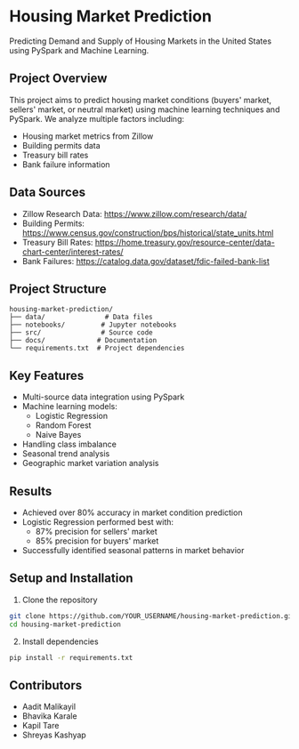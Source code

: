 # Housing Market Prediction

Predicting Demand and Supply of Housing Markets in the United States using PySpark and Machine Learning.

## Project Overview

This project aims to predict housing market conditions (buyers' market, sellers' market, or neutral market) using machine learning techniques and PySpark. We analyze multiple factors including:
- Housing market metrics from Zillow
- Building permits data
- Treasury bill rates
- Bank failure information

## Data Sources

- Zillow Research Data: https://www.zillow.com/research/data/
- Building Permits: https://www.census.gov/construction/bps/historical/state_units.html
- Treasury Bill Rates: https://home.treasury.gov/resource-center/data-chart-center/interest-rates/
- Bank Failures: https://catalog.data.gov/dataset/fdic-failed-bank-list

## Project Structure

```
housing-market-prediction/
├── data/               # Data files
├── notebooks/         # Jupyter notebooks
├── src/               # Source code
├── docs/             # Documentation
└── requirements.txt  # Project dependencies
```

## Key Features

- Multi-source data integration using PySpark
- Machine learning models:
  - Logistic Regression
  - Random Forest
  - Naive Bayes
- Handling class imbalance
- Seasonal trend analysis
- Geographic market variation analysis

## Results

- Achieved over 80% accuracy in market condition prediction
- Logistic Regression performed best with:
  - 87% precision for sellers' market
  - 85% precision for buyers' market
- Successfully identified seasonal patterns in market behavior

## Setup and Installation

1. Clone the repository
```bash
git clone https://github.com/YOUR_USERNAME/housing-market-prediction.git
cd housing-market-prediction
```

2. Install dependencies
```bash
pip install -r requirements.txt
```

## Contributors

- Aadit Malikayil
- Bhavika Karale
- Kapil Tare
- Shreyas Kashyap
